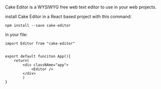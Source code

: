 Cake Editor is a WYSIWYG free web text editor to use in your web projects.

install Cake Editor in a React based project with this command:

```npm install --save cake-editor``` 

in your file:

```
import Editor from "cake-editor"


export default funciton App(){
	return(
		<div classNAme="app">
			<Editor />
		</div>
		)
}
```